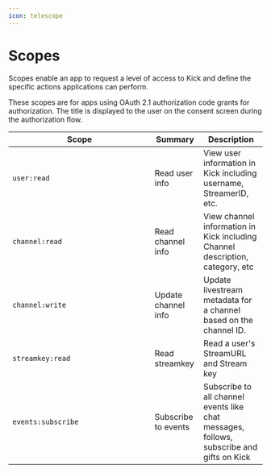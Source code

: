 ```yaml
---
icon: telescope
---
```


# Scopes

Scopes enable an app to request a level of access to Kick and define the specific actions applications can perform.

These scopes are for apps using OAuth 2.1 authorization code grants for authorization. The title is displayed to the user on the consent screen during the authorization flow.

<table><thead><tr><th width="266">Scope</th><th>Summary</th><th>Description</th></tr></thead><tbody><tr><td><code>user:read</code></td><td>Read user info</td><td>View user information in Kick including username, StreamerID, etc.</td></tr><tr><td><code>channel:read</code></td><td>Read channel info</td><td>View channel information in Kick including Channel description, category, etc</td></tr><tr><td><code>channel:write</code></td><td>Update channel info</td><td>Update livestream metadata for a channel based on the channel ID.</td></tr><tr><td><code>streamkey:read</code></td><td>Read streamkey</td><td>Read a user's StreamURL and Stream key</td></tr><tr><td><code>events:subscribe</code></td><td>Subscribe to events</td><td>Subscribe to all channel events like chat messages, follows, subscribe and gifts on Kick</td></tr></tbody></table>
